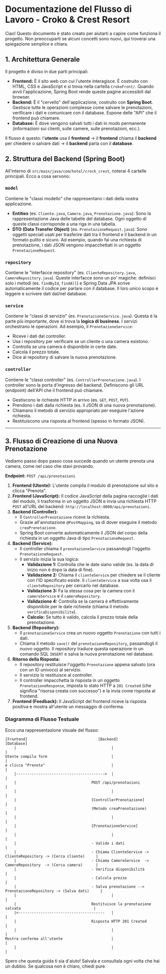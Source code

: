 # Documentazione del Flusso di Lavoro - Croko & Crest Resort

Ciao! Questo documento è stato creato per aiutarti a capire come funziona il progetto. Non preoccuparti se alcuni concetti sono nuovi, qui troverai una spiegazione semplice e chiara.

## 1. Architettura Generale

Il progetto è diviso in due parti principali:

-   **Frontend:** È il sito web con cui l'utente interagisce. È costruito con HTML, CSS e JavaScript e si trova nella cartella `CrokoFront/`. Quando avvii l'applicazione, Spring Boot rende queste pagine accessibili dal browser.
-   **Backend:** È il "cervello" dell'applicazione, costruito con **Spring Boot**. Gestisce tutte le operazioni complesse come salvare le prenotazioni, verificare i dati e comunicare con il database. Espone delle "API" che il frontend può chiamare.
-   **Database:** È dove vengono salvati tutti i dati in modo permanente (informazioni sui clienti, sulle camere, sulle prenotazioni, ecc.).

Il flusso è questo: l'**utente** usa il **frontend** -> il **frontend** chiama il **backend** per chiedere o salvare dati -> il **backend** parla con il **database**.

## 2. Struttura del Backend (Spring Boot)

All'interno di `src/main/java/com/hotel/crock_crest`, noterai 4 cartelle principali. Ecco a cosa servono:

### `model`
Contiene le "classi modello" che rappresentano i dati della nostra applicazione.
-   **Entities** (es. `Cliente.java`, `Camera.java`, `Prenotazione.java`): Sono la rappresentazione Java delle tabelle del database. Ogni oggetto di queste classi corrisponde a una riga in una tabella.
-   **DTO (Data Transfer Object)** (es. `PrenotazioneRequest.java`): Sono oggetti speciali usati per trasferire dati tra il frontend e il backend in un formato pulito e sicuro. Ad esempio, quando fai una richiesta di prenotazione, i dati JSON vengono impacchettati in un oggetto `PrenotazioneRequest`.

### `repository`
Contiene le "interfacce repository" (es. `ClienteRepository.java`, `CamereRepository.java`).
Queste interfacce sono un po' magiche: definisci solo i metodi (es. `findById`, `findAll`) e Spring Data JPA scrive automaticamente il codice per parlare con il database. Il loro unico scopo è leggere e scrivere dati dal/nel database.

### `service`
Contiene le "classi di servizio" (es. `PrenotazioneService.java`).
Questa è la parte più importante, dove si trova la **logica di business**. I servizi orchestrano le operazioni. Ad esempio, il `PrenotazioneService`:
-   Riceve i dati dal controller.
-   Usa i repository per verificare se un cliente o una camera esistono.
-   Controlla se una camera è disponibile in certe date.
-   Calcola il prezzo totale.
-   Dice al repository di salvare la nuova prenotazione.

### `controller`
Contiene le "classi controller" (es. `ControllerPrenotazione.java`).
I controller sono la porta d'ingresso del backend. Definiscono gli URL (endpoint) dell'API che il frontend può chiamare.
-   Gestiscono le richieste HTTP in arrivo (es. `GET`, `POST`, `PUT`).
-   Prendono i dati dalla richiesta (es. il JSON di una nuova prenotazione).
-   Chiamano il metodo di servizio appropriato per eseguire l'azione richiesta.
-   Restituiscono una risposta al frontend (spesso in formato JSON).

---

## 3. Flusso di Creazione di una Nuova Prenotazione

Vediamo passo dopo passo cosa succede quando un utente prenota una camera, come nel caso che stavi provando.

**Endpoint:** `POST /api/prenotazioni`

1.  **Frontend (Utente):** L'utente compila il modulo di prenotazione sul sito e clicca "Prenota".
2.  **Frontend (JavaScript):** Il codice JavaScript della pagina raccoglie i dati del modulo, li trasforma in un oggetto JSON e invia una richiesta HTTP `POST` all'URL del backend: `http://localhost:8080/api/prenotazioni`.
3.  **Backend (Controller):**
    -   Il `ControllerPrenotazione` riceve la richiesta.
    -   Grazie all'annotazione `@PostMapping`, sa di dover eseguire il metodo `creaPrenotazione`.
    -   Spring Boot converte automaticamente il JSON del corpo della richiesta in un oggetto Java di tipo `PrenotazioneRequest`.
4.  **Backend (Service):**
    -   Il controller chiama il `prenotazioneService` passandogli l'oggetto `PrenotazioneRequest`.
    -   Il servizio inizia la sua logica:
        -   **Validazione 1:** Controlla che le date siano valide (es. la data di inizio non è dopo la data di fine).
        -   **Validazione 2:** Chiama il `clienteService` per chiedere se il cliente con l'ID specificato esiste. Il `clienteService` a sua volta usa il `clienteRepository` per cercarlo nel database.
        -   **Validazione 3:** Fa la stessa cosa per la camera con il `camereService` e il `camereRepository`.
        -   **Validazione 4:** Controlla se la camera è effettivamente disponibile per le date richieste (chiama il metodo `verificaDisponibilita`).
        -   **Calcolo:** Se tutto è valido, calcola il prezzo totale della prenotazione.
5.  **Backend (Repository):**
    -   Il `prenotazioneService` crea un nuovo oggetto `Prenotazione` con tutti i dati.
    -   Chiama il metodo `save()` del `prenotazioneRepository`, passandogli il nuovo oggetto. Il repository traduce questa operazione in un comando SQL `INSERT` e salva la nuova prenotazione nel database.
6.  **Ritorno della Risposta:**
    -   Il repository restituisce l'oggetto `Prenotazione` appena salvato (ora con un ID univoco) al servizio.
    -   Il servizio lo restituisce al controller.
    -   Il controller impacchetta la risposta in un oggetto `PrenotazioneResponse`, imposta lo stato HTTP a `201 Created` (che significa "risorsa creata con successo") e la invia come risposta al frontend.
7.  **Frontend (Feedback):** Il JavaScript del frontend riceve la risposta positiva e mostra all'utente un messaggio di conferma.

### Diagramma di Flusso Testuale

Ecco una rappresentazione visuale del flusso:

```
[Frontend]                                [Backend]                                                     [Database]
    |                                           |                                                          |
Utente compila form                             |                                                          |
e clicca "Prenota"                              |                                                          |
    |---------------------------------------->  |                                                          |
    |                                  POST /api/prenotazioni                                              |
    |                                           |                                                          |
    |                                  [ControllerPrenotazione]                                            |
    |                                  (Metodo creaPrenotazione)                                           |
    |                                           |                                                          |
    |                                  [PrenotazioneService]                                               |
    |                                           |                                                          |
    |                                  - Valida i dati                                                     |
    |                                  - Chiama ClienteService -> ClienteRepository -> (Cerca cliente)     |
    |                                  - Chiama CamereService  -> CamereRepository  -> (Cerca camera)      |
    |                                  - Verifica disponibilità                                            |
    |                                  - Calcola prezzo                                                    |
    |                                  - Salva prenotazione --> PrenotazioneRepository -> (Salva dati)     |
    |                                           |                                                          |
    |                                  Restituisce la prenotazione salvata                                 |
    |<---------------------------------------   |                                                          |
    |                                  Risposta HTTP 201 Created                                           |
    |                                           |                                                          |
Mostra conferma all'utente                      |                                                          |
    |                                           |                                                          |

```

Spero che questa guida ti sia d'aiuto! Salvala e consultala ogni volta che hai un dubbio. Se qualcosa non è chiaro, chiedi pure.
